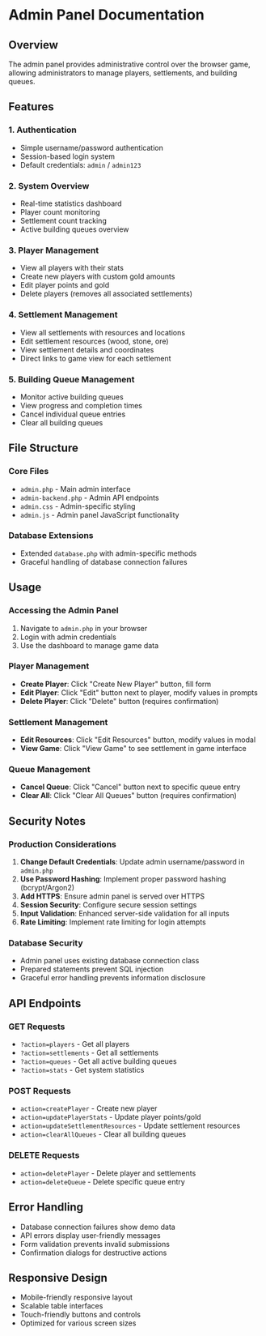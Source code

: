 # Admin Panel Documentation

## Overview
The admin panel provides administrative control over the browser game, allowing administrators to manage players, settlements, and building queues.

## Features

### 1. Authentication
- Simple username/password authentication
- Session-based login system
- Default credentials: `admin` / `admin123`

### 2. System Overview
- Real-time statistics dashboard
- Player count monitoring
- Settlement count tracking
- Active building queues overview

### 3. Player Management
- View all players with their stats
- Create new players with custom gold amounts
- Edit player points and gold
- Delete players (removes all associated settlements)

### 4. Settlement Management
- View all settlements with resources and locations
- Edit settlement resources (wood, stone, ore)
- View settlement details and coordinates
- Direct links to game view for each settlement

### 5. Building Queue Management
- Monitor active building queues
- View progress and completion times
- Cancel individual queue entries
- Clear all building queues

## File Structure

### Core Files
- `admin.php` - Main admin interface
- `admin-backend.php` - Admin API endpoints
- `admin.css` - Admin-specific styling
- `admin.js` - Admin panel JavaScript functionality

### Database Extensions
- Extended `database.php` with admin-specific methods
- Graceful handling of database connection failures

## Usage

### Accessing the Admin Panel
1. Navigate to `admin.php` in your browser
2. Login with admin credentials
3. Use the dashboard to manage game data

### Player Management
- **Create Player**: Click "Create New Player" button, fill form
- **Edit Player**: Click "Edit" button next to player, modify values in prompts
- **Delete Player**: Click "Delete" button (requires confirmation)

### Settlement Management
- **Edit Resources**: Click "Edit Resources" button, modify values in modal
- **View Game**: Click "View Game" to see settlement in game interface

### Queue Management
- **Cancel Queue**: Click "Cancel" button next to specific queue entry
- **Clear All**: Click "Clear All Queues" button (requires confirmation)

## Security Notes

### Production Considerations
1. **Change Default Credentials**: Update admin username/password in `admin.php`
2. **Use Password Hashing**: Implement proper password hashing (bcrypt/Argon2)
3. **Add HTTPS**: Ensure admin panel is served over HTTPS
4. **Session Security**: Configure secure session settings
5. **Input Validation**: Enhanced server-side validation for all inputs
6. **Rate Limiting**: Implement rate limiting for login attempts

### Database Security
- Admin panel uses existing database connection class
- Prepared statements prevent SQL injection
- Graceful error handling prevents information disclosure

## API Endpoints

### GET Requests
- `?action=players` - Get all players
- `?action=settlements` - Get all settlements  
- `?action=queues` - Get all active building queues
- `?action=stats` - Get system statistics

### POST Requests
- `action=createPlayer` - Create new player
- `action=updatePlayerStats` - Update player points/gold
- `action=updateSettlementResources` - Update settlement resources
- `action=clearAllQueues` - Clear all building queues

### DELETE Requests  
- `action=deletePlayer` - Delete player and settlements
- `action=deleteQueue` - Delete specific queue entry

## Error Handling
- Database connection failures show demo data
- API errors display user-friendly messages
- Form validation prevents invalid submissions
- Confirmation dialogs for destructive actions

## Responsive Design
- Mobile-friendly responsive layout
- Scalable table interfaces
- Touch-friendly buttons and controls
- Optimized for various screen sizes